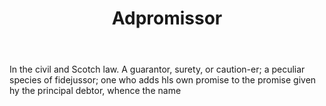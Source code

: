---
title: Adpromissor
letter: A
permalink: "/definitions/adpromissor.html"
body: In the civil and Scotch law. A guarantor, surety, or caution-er; a peculiar
  species of fidejussor; one who adds hls own promise to the promise given hy the
  principal debtor, whence the name
published_at: '2018-07-07'
layout: post
---